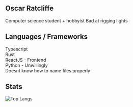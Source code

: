 ## Oscar Ratcliffe
Computer science student + hobbyist
Bad at rigging lights

## Languages / Frameworks
Typescript    
Rust    
ReactJS - Frontend    
Python - Unwillingly    
Doesnt know how to name files properly

## Stats
![Top Langs](https://github-readme-stats.vercel.app/api/top-langs/?username=OscarRatcliffe&size_weight=0.5&count_weight=0.5&theme=holi&hide_border=true&bg_color=00000000)    

